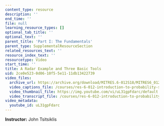 ```yaml
---
content_type: resource
description: ''
end_time: ''
file: null
learning_resource_types: []
optional_tab_title: ''
optional_text: ''
parent_title: 'Part I: The Fundamentals'
parent_type: SupplementalResourceSection
related_resources_text: ''
resource_index_text: ''
resourcetype: Video
start_time: ''
title: A Radar Example and Three Basic Tools
uid: 2ce0e523-0d06-10f5-5e11-11db13422739
video_files:
  archive_url: https://archive.org/download/MITRES.6-012S18/MITRES6_012S18_L02-05_300k.mp4
  video_captions_file: /courses/res-6-012-introduction-to-probability-spring-2018/575f5de013195ebba521ffb7a9c4d624_uL31gpFdarc.vtt
  video_thumbnail_file: https://img.youtube.com/vi/uL31gpFdarc/default.jpg
  video_transcript_file: /courses/res-6-012-introduction-to-probability-spring-2018/f04f18986f6a9b5edacfc8058cce3897_uL31gpFdarc.pdf
video_metadata:
  youtube_id: uL31gpFdarc
---
```


**Instructor:** John Tsitsiklis